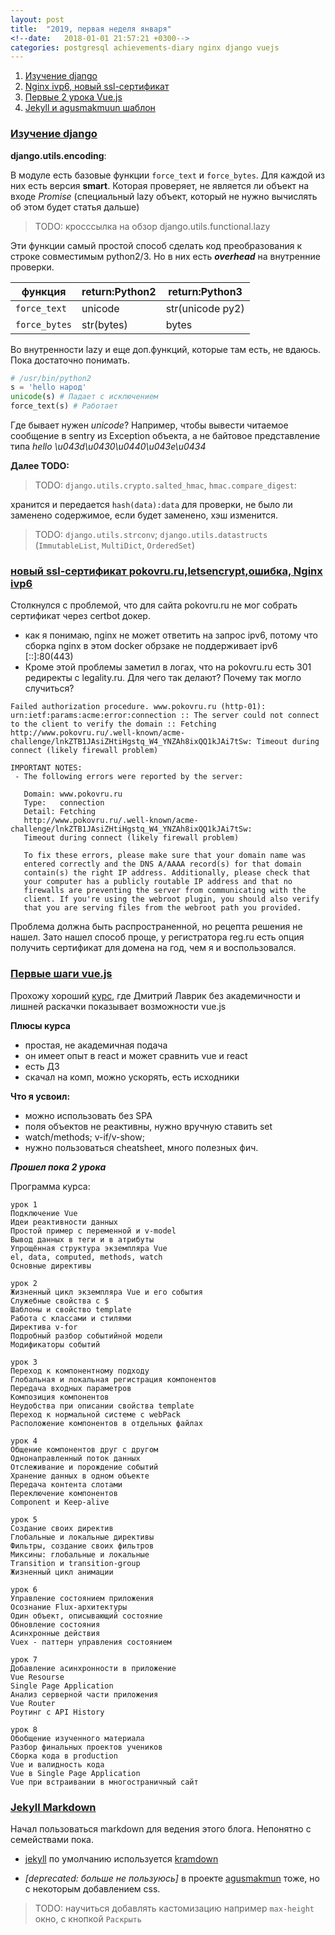 ```yaml
---
layout: post
title:  "2019, первая неделя января"
<!--date:   2018-01-01 21:57:21 +0300-->
categories: postgresql achievements-diary nginx django vuejs
---
```

1. <a href='#django-salted-hmac'>Изучение django</a>
1. <a href='#nginx'>Nginx ivp6, новый ssl-сертификат</a>
1. <a href='#vue-js-first-steps'>Первые 2 урока Vue.js</a>
1. <a href='#jekyll-markdown'>Jekyll и agusmakmuun шаблон</a>


### <a href='#django-salted-hmac' name='django-salted-hmac'>Изучение django</a>

**django.utils.encoding**: 

В модуле есть базовые функции `force_text` и `force_bytes`. Для каждой из них есть версия **smart**. Которая проверяет, не является ли объект на входе _Promise_ (специальный lazy объект, который не нужно вычислять об этом будет статья дальше)

> TODO: кросссылка на обзор django.utils.functional.lazy

Эти функции самый простой способ сделать код преобразования к строке совместимым python2/3. Но в них есть **_overhead_** на внутренние проверки. 


| функция | return:Python2 | return:Python3 |
|-------|--------|---------|
| `force_text` | unicode | str(unicode py2) |
| `force_bytes` | str(bytes) | bytes |

Во внутренности lazy и еще доп.функций, которые там есть, не вдаюсь. Пока достаточно понимать.

```python
# /usr/bin/python2
s = 'hello народ'
unicode(s) # Падает с исключением 
force_text(s) # Работает
```

Где бывает нужен _unicode_? Например, чтобы вывести читаемое сообщение в sentry из Exception объекта, а не байтовое представление типа _hello \u043d\u0430\u0440\u043e\u0434_

**Далее TODO:**

> TODO: `django.utils.crypto.salted_hmac`, `hmac.compare_digest`: 
 
 хранится и передается `hash(data):data` для проверки, не было ли заменено содержимое, если будет заменено, хэш изменится.
 
> TODO: `django.utils.strconv`; `django.utils.datastructs` (`ImmutableList`, `MultiDict`, `OrderedSet`)


### <a href='#nginx'>новый ssl-сертификат pokovru.ru,letsencrypt,ошибка, Nginx ivp6</a>
Столкнулся с проблемой, что для сайта pokovru.ru не мог собрать сертификат через certbot докер.
- как я понимаю, nginx не может ответить на запрос ipv6, потому что сборка nginx в этом docker обрзаке не поддерживает ipv6 [::]:80(443)
- Кроме этой проблемы заметил в логах, что на pokovru.ru есть 301 редиректы с legality.ru. Для чего так делают? Почему так могло случиться?

```
Failed authorization procedure. www.pokovru.ru (http-01): urn:ietf:params:acme:error:connection :: The server could not connect to the client to verify the domain :: Fetching http://www.pokovru.ru/.well-known/acme-challenge/lnkZTB1JAsiZHtiHgstq_W4_YNZAh8ixQQ1kJAi7tSw: Timeout during connect (likely firewall problem)

IMPORTANT NOTES:
 - The following errors were reported by the server:

   Domain: www.pokovru.ru
   Type:   connection
   Detail: Fetching
   http://www.pokovru.ru/.well-known/acme-challenge/lnkZTB1JAsiZHtiHgstq_W4_YNZAh8ixQQ1kJAi7tSw:
   Timeout during connect (likely firewall problem)

   To fix these errors, please make sure that your domain name was
   entered correctly and the DNS A/AAAA record(s) for that domain
   contain(s) the right IP address. Additionally, please check that
   your computer has a publicly routable IP address and that no
   firewalls are preventing the server from communicating with the
   client. If you're using the webroot plugin, you should also verify
   that you are serving files from the webroot path you provided.
```
Проблема должна быть распространенной, но рецепта решения не нашел. Зато нашел способ проще, у регистратора reg.ru есть опция получить сертификат для домена на год, чем я и воспользовался.


### <a href="#vue-js-first-steps" name='vue-js-first-steps'>Первые шаги vue.js</a>
Прохожу хороший [курс](http://js.dmitrylavrik.ru/vue/?utm=site-footer), где Дмитрий Лаврик без академичности и лишней раскачки показывает возможности vue.js

**Плюсы курса**

- простая, не академичная подача
- он имеет опыт в react и может сравнить vue и react
- есть ДЗ
- скачал на комп, можно ускорять, есть исходники

**Что я усвоил:**

 * можно использовать без SPA
 * поля объектов не реактивны, нужно вручную ставить set
 * watch/methods; v-if/v-show; 
 * нужно пользоваться cheatsheet, много полезных фич.
 
**_Прошел пока 2 урока_**

Программа курса:

```
урок 1
Подключение Vue
Идеи реактивности данных
Простой пример с переменной и v-model
Вывод данных в теги и в атрибуты
Упрощённая структура экземпляра Vue
el, data, computed, methods, watch
Основные директивы

урок 2
Жизненный цикл экземпляра Vue и его события
Служебные свойства с $
Шаблоны и свойство template
Работа с классами и стилями
Директива v-for
Подробный разбор событийной модели
Модификаторы событий

урок 3
Переход к компонентному подходу
Глобальная и локальная регистрация компонентов
Передача входных параметров
Композиция компонентов
Неудобства при описании свойства template
Переход к нормальной системе с webPack
Расположение компонентов в отдельных файлах

урок 4
Общение компонентов друг с другом
Однонаправленный поток данных
Отслеживание и порождение событий
Хранение данных в одном объекте
Передача контента слотами
Переключение компонентов
Component и Keep-alive

урок 5
Создание своих директив
Глобальные и локальные директивы
Фильтры, создание своих фильтров
Миксины: глобальные и локальные
Transition и transition-group
Жизненный цикл анимации

урок 6
Управление состоянием приложения
Осознание Flux-архитектуры
Один объект, описывающий состояние
Обновление состояния
Асинхронные действия
Vuex - паттерн управления состоянием

урок 7
Добавление асинхронности в приложение
Vue Resourse
Single Page Application
Анализ серверной части приложения
Vue Router
Роутинг с API History

урок 8
Обобщение изученного материала
Разбор финальных проектов учеников
Сборка кода в production
Vue и валидность кода
Vue в Single Page Application
Vue при встраивании в многостраничный сайт
```


    
### <a href="#jekyll-markdown">Jekyll Markdown</a>
Начал пользоваться markdown для ведения этого блога. Непонятно с семействами пока. 


 - [jekyll](https://jekyllrb.com/docs/configuration/markdown/) по умолчанию используется [kramdown](https://kramdown.gettalong.org/quickref.html) 
 
 - _\[deprecated: больше не пользуюсь\]_ в проекте [agusmakmun](https://github.com/agusmakmun/agusmakmun.github.io) тоже, но с некоторым добавлением css.
 
> TODO: научиться добавлять кастомизацию например `max-height` окно, с кнопкой `Раскрыть` 
